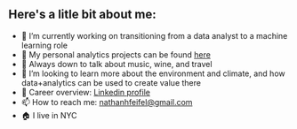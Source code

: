 ## Here's a litle bit about me:

- 🔭 I’m currently working on transitioning from a data analyst to a machine learning role
- 👷 My personal analytics projects can be found [here](https://github.com/nfeifel/analytics)
- 💬 Always down to talk about music, wine, and travel
- 👯 I’m looking to learn more about the environment and climate, and how data+analytics can be used to create value there
- 👷 Career overview: [Linkedin profile](https://www.linkedin.com/in/nathan-feifel-80aba4119)
- 📫 How to reach me: nathanhfeifel@gmail.com
- 🏠 I live in NYC


<!--
**nfeifel/nfeifel** is a ✨ _special_ ✨ repository because its `README.md` (this file) appears on your GitHub profile.

Here are some ideas to get you started:

-->
